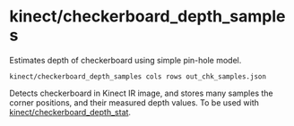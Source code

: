 # kinect/checkerboard\_depth\_samples

Estimates depth of checkerboard using simple pin-hole model.

    kinect/checkerboard_depth_samples cols rows out_chk_samples.json
    
Detects checkerboard in Kinect IR image, and stores many samples the corner positions, and their measured depth values. To be used with [kinect/checkerboard\_depth\_stat](checkerboard_depth_stat.html). 

